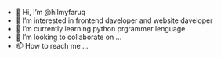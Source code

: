 - 👋 Hi, I’m @hilmyfaruq
- 👀 I’m interested in frontend daveloper and website daveloper 
- 🌱 I’m currently learning python prgrammer lenguage
- 💞️ I’m looking to collaborate on ...
- 📫 How to reach me ...

<!---
hilmyfaruq/hilmyfaruq is a ✨ special ✨ repository because its `README.md` (this file) appears on your GitHub profile.
You can click the Preview link to take a look at your changes.
--->
